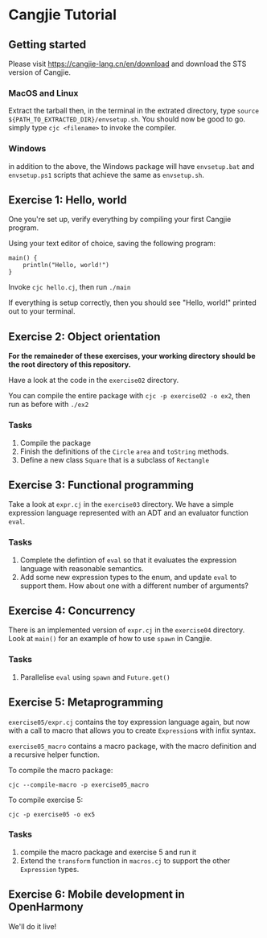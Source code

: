 # Cangjie Tutorial

## Getting started
Please visit <https://cangjie-lang.cn/en/download> and download the STS version of Cangjie.

### MacOS and Linux
Extract the tarball then, in the terminal in the extrated directory,
type `source ${PATH_TO_EXTRACTED_DIR}/envsetup.sh`.
You should now be good to go. simply type `cjc <filename>` to invoke
the compiler.

### Windows
in addition to the above, the Windows package will have `envsetup.bat`
and `envsetup.ps1` scripts that achieve the same as `envsetup.sh`.


## Exercise 1: Hello, world
One you're set up, verify everything by compiling your first Cangjie
program.

Using your text editor of choice, saving the following program:

```
main() {
	println("Hello, world!")
}
```

Invoke `cjc hello.cj`, then run `./main`

If everything is setup correctly, then you should see "Hello, world!"
printed out to your terminal.



## Exercise 2: Object orientation
**For the remaineder of these exercises, your working directory should
be the root directory of this repository.**

Have a look at the code in the  `exercise02` directory.

You can compile the entire package with `cjc -p exercise02 -o ex2`, then run
as before with `./ex2`

### Tasks
1. Compile the package
2. Finish the definitions of the `Circle` `area` and `toString`
   methods.
3. Define a new class `Square` that is a subclass of `Rectangle`

## Exercise 3: Functional programming
Take a look at `expr.cj` in the `exercise03` directory. We have a simple
expression language represented with an ADT and an evaluator function
`eval`.

### Tasks
1. Complete the defintion of `eval` so that it evaluates the
   expression language with reasonable semantics.
2. Add some new expression types to the enum, and update `eval` to
   support them. How about one with a different
   number of arguments?
   
## Exercise 4: Concurrency
There is an implemented version of `expr.cj` in the `exercise04`
directory. Look at `main()` for an example of how to use `spawn` in
Cangjie.

### Tasks
1. Parallelise `eval` using `spawn` and `Future.get()`


## Exercise 5: Metaprogramming
 `exercise05/expr.cj`
contains the toy expression language again, but now with a call to
macro that allows you to create `Expression`s with infix syntax.

`exercise05_macro` contains a macro package, with the macro
definition and a recursive helper function.

To compile the macro package:

`cjc --compile-macro -p exercise05_macro`

To compile exercise 5:

`cjc -p exercise05 -o ex5`

### Tasks
1. compile the macro package and exercise 5 and run it
2. Extend the `transform` function in `macros.cj` to support the other
   `Expression` types.

## Exercise 6: Mobile development in OpenHarmony
We'll do it live!
